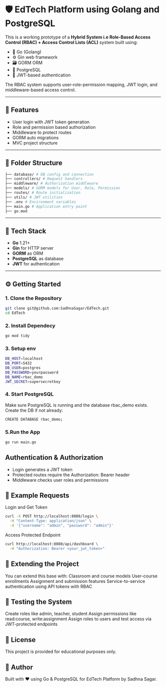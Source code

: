 # 🛡️ EdTech Platform using Golang and PostgreSQL

This is a working prototype of a **Hybrid System i.e Role-Based Access Control (RBAC) + Access Control Lists (ACL)** system built using:

- 🧠 Go (Golang)
- ⚙️ Gin web framework
- 🗃️ GORM ORM
- 🐘 PostgreSQL
- 🔐 JWT-based authentication

The RBAC system supports user-role-permission mapping, JWT login, and middleware-based access control.

---

## 🧩 Features

- User login with JWT token generation
- Role and permission based authorization
- Middleware to protect routes
- GORM auto migrations
- MVC project structure

---

## 📁 Folder Structure
```bash
├── database/ # DB config and connection
├── controllers/ # Request handlers
├── middleware/ # Authorization middleware
├── models/ # GORM models for User, Role, Permission
├── routes/ # Route initialization
├── utils/ # JWT utilities
├── .env # Environment variables
├── main.go # Application entry point
├── go.mod
```

---

## 🔧 Tech Stack

- **Go** 1.21+
- **Gin** for HTTP server
- **GORM** as ORM
- **PostgreSQL** as database
- **JWT** for authentication

---

## ⚙️ Getting Started

### 1. Clone the Repository

```bash
git clone git@github.com:SadhnaSagar/EdTech.git
cd EdTech
```

### 2. Install Dependecy
```bash
go mod tidy
```

### 3. Setup env
```bash
DB_HOST=localhost
DB_PORT=5432
DB_USER=postgres
DB_PASSWORD=yourpassword
DB_NAME=rbac_demo
JWT_SECRET=supersecretkey
```

### 4. Start PostgreSQL
Make sure PostgreSQL is running and the database rbac_demo exists.
Create the DB if not already:
```bash
CREATE DATABASE rbac_demo;
```

### 5.Run the App
```bash
go run main.go
```

## Authentication & Authorization
- Login generates a JWT token
- Protected routes require the Authorization: Bearer <token> header
- Middleware checks user roles and permissions

## 🔑 Example Requests
Login and Get Token
```bash
curl -X POST http://localhost:8080/login \
  -H "Content-Type: application/json" \
  -d '{"username": "admin", "password": "admin"}'
```

Access Protected Endpoint
```bash
curl http://localhost:8080/api/dashboard \
  -H "Authorization: Bearer <your_jwt_token>"
```

## 🔧 Extending the Project
You can extend this base with:
Classroom and course models
User-course enrollments
Assignment and submission features
Service-to-service authentication using API tokens with RBAC

## 🧪 Testing the System
Create roles like admin, teacher, student
Assign permissions like read:course, write:assignment
Assign roles to users and test access via JWT-protected endpoints

## 📜 License
This project is provided for educational purposes only.

## 🙌 Author
Built with ❤️ using Go & PostgreSQL for EdTech Platform by Sadhna Sagar.
